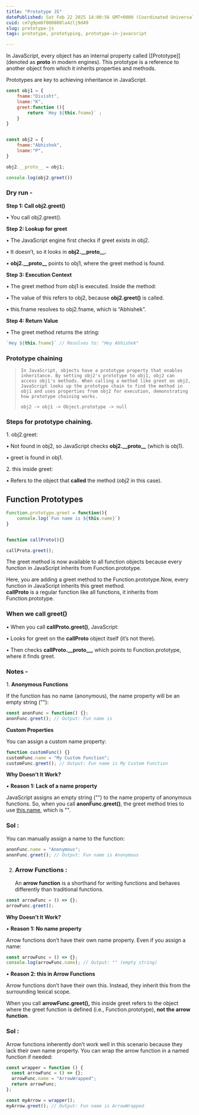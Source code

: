 ```yaml
---
title: "Prototype JS"
datePublished: Sat Feb 22 2025 14:00:56 GMT+0000 (Coordinated Universal Time)
cuid: cm7g9pm6f000808la4zlj9d49
slug: prototype-js
tags: prototype, prototyping, prototype-in-javacsript

---
```


In JavaScript, every object has an internal property called \[\[Prototype\]\] (denoted as **proto** in modern engines). This prototype is a reference to another object from which it inherits properties and methods.

Prototypes are key to achieving inheritance in JavaScript.

```javascript
const obj1 = {
    fname:"Divisht",
    lname:"K",
    greet:function (){
        return `Hey ${this.fname}` ;
    }
}


const obj2 = {
    fname:"Abhishek",
    lname:"P",
}

obj2.__proto__ = obj1;

console.log(obj2.greet())
```

### Dry run -

**Step 1: Call obj2.greet()**

• You call obj2.greet().

**Step 2: Lookup for greet**

• The JavaScript engine first checks if greet exists in obj2.

• It doesn’t, so it looks in **obj2.\_\_proto\_\_.**

• **obj2.\_\_proto\_\_** points to obj1, where the greet method is found.

**Step 3: Execution Context**

• The greet method from obj1 is executed. Inside the method:

• The value of this refers to obj2, because **obj2.greet()** is called.

• this.fname resolves to obj2.fname, which is “Abhishek”.

**Step 4: Return Value**

• The greet method returns the string:

```javascript
`Hey ${this.fname}` // Resolves to: "Hey Abhishek"
```

### Prototype chaining

> `In JavaScript, objects have a prototype property that enables inheritance. By setting obj2's prototype to obj1, obj2 can access obj1's methods. When calling a method like greet on obj2, JavaScript looks up the prototype chain to find the method in obj1 and uses properties from obj2 for execution, demonstrating how prototype chaining works.`
> 
> `obj2 -> obj1 -> Object.prototype -> null`

### Steps for prototype chaining.

1\. obj2.greet:

• Not found in obj2, so JavaScript checks **obj2.\_\_proto\_\_** (which is obj1).

• greet is found in obj1.

2\. this inside greet:

• Refers to the object that **called** the method (obj2 in this case).

## Function Prototypes

```javascript
Function.prototype.greet = function(){
    console.log(`Fun name is ${this.name}`)
}


function callProto(){}

callProto.greet();
```

The greet method is now available to all function objects because every function in JavaScript inherits from Function.prototype.

Here, you are adding a greet method to the Function.prototype.Now, every function in JavaScript inherits this greet method.  
**callProto** is a regular function like all functions, it inherits from Function.prototype.

### When we call greet()

• When you call **callProto.greet()**, JavaScript:

• Looks for greet on the **callProto** object itself (it’s not there).

• Then checks **callProto.\_\_proto\_\_,** which points to Function.prototype, where it finds greet.

### Notes -

1\. **Anonymous Functions**

If the function has no name (anonymous), the name property will be an empty string (""):

```javascript
const anonFunc = function() {};
anonFunc.greet(); // Output: Fun name is
```

**Custom Properties**

You can assign a custom name property:

```javascript
function customFunc() {}
customFunc.name = "My Custom Function";
customFunc.greet(); // Output: Fun name is My Custom Function
```

**Why Doesn’t It Work?**

• **Reason 1: Lack of a name property**

JavaScript assigns an empty string ("") to the name property of anonymous functions. So, when you call **anonFunc.greet()**, the greet method tries to use [this.name](http://this.name), which is "".

### Sol :

You can manually assign a name to the function:

```javascript
anonFunc.name = "Anonymous";
anonFunc.greet(); // Output: Fun name is Anonymous
```

2. ### Arrow Functions :
    
    An **arrow function** is a shorthand for writing functions and behaves differently than traditional functions.
    

```javascript
const arrowFunc = () => {};
arrowFunc.greet();
```

**Why Doesn’t It Work?**

• **Reason 1: No name property**

Arrow functions don’t have their own name property. Even if you assign a name:

```javascript
const arrowFunc = () => {};
console.log(arrowFunc.name); // Output: "" (empty string)
```

• **Reason 2: this in Arrow Functions**

Arrow functions don’t have their own this. Instead, they inherit this from the surrounding lexical scope.

When you call **arrowFunc.greet(),** this inside greet refers to the object where the greet function is defined (i.e., Function.prototype), **not the arrow function**.

### Sol :

Arrow functions inherently don’t work well in this scenario because they lack their own name property. You can wrap the arrow function in a named function if needed:

```javascript
const wrapper = function () {
  const arrowFunc = () => {};
  arrowFunc.name = "ArrowWrapped";
  return arrowFunc;
};

const myArrow = wrapper();
myArrow.greet(); // Output: Fun name is ArrowWrapped
```